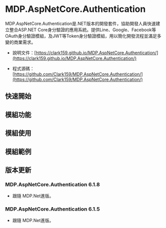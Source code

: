 # MDP.AspNetCore.Authentication

MDP.AspNetCore.Authentication是.NET版本的開發套件，協助開發人員快速建立整合ASP.NET Core身分驗證的應用系統。提供Line、Google、Facebook等OAuth身分驗證模組，及JWT等Token身分驗證模組，用以簡化開發流程並滿足多變的商業需求。

- 說明文件：[https://clark159.github.io/MDP.AspNetCore.Authentication/](https://clark159.github.io/MDP.AspNetCore.Authentication/)

- 程式源碼：[https://github.com/Clark159/MDP.AspNetCore.Authentication/](https://github.com/Clark159/MDP.AspNetCore.Authentication/)


## 快速開始


## 模組功能


## 模組使用


## 模組範例


## 版本更新

### MDP.AspNetCore.Authentication 6.1.8

- 跟隨 MDP.Net進版。

### MDP.AspNetCore.Authentication 6.1.5

- 跟隨 MDP.Net進版。